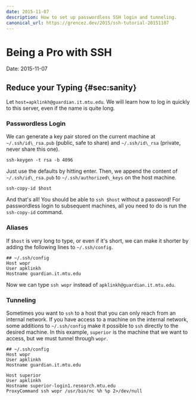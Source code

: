 ```yaml
---
date: 2015-11-07
description: How to set up passwordless SSH login and tunneling.
canonical_url: https://grencez.dev/2015/ssh-tutorial-20151107
---
```


# Being a Pro with SSH

Date: 2015-11-07

## Reduce your Typing {#sec:sanity}

Let `host=apklinkh@guardian.it.mtu.edu`.
We will learn how to log in quickly to this server, even if the name is quite long.

### Passwordless Login

We can generate a key pair stored on the current machine at `~/.ssh/id\_rsa.pub` (public, safe to share) and `~/.ssh/id\_rsa` (private, never share this one).
```shell
ssh-keygen -t rsa -b 4096
```
Just use the defaults by hitting enter.
Then, we append the content of `~/.ssh/id\_rsa.pub` to `~/.ssh/authorized\_keys` on the host machine.
```shell
ssh-copy-id $host
```
And that's all! You should be able to `ssh $host` without a password!
For passwordless login to subsequent machines, all you need to do is run the `ssh-copy-id` command.

### Aliases

If `$host` is very long to type, or even if it's short, we can make it shorter by adding the following lines to `~/.ssh/config`.
```shell
## ~/.ssh/config
Host wopr
User apklinkh
Hostname guardian.it.mtu.edu
```
Now we can type `ssh wopr` instead of `apklinkh@guardian.it.mtu.edu`.

### Tunneling
Sometimes you want to `ssh` to a host that you can only reach from an internal network.
If you have access to a machine on the internal network, some additions to `~/.ssh/config` make it possible to `ssh` directly to the desired machine.
In this example, `superior` is the machine that we want to access, but we must tunnel through `wopr`.
```shell
## ~/.ssh/config
Host wopr
User apklinkh
Hostname guardian.it.mtu.edu

Host superior
User apklinkh
Hostname superior-login1.research.mtu.edu
ProxyCommand ssh wopr /usr/bin/nc %h %p 2>/dev/null
```
